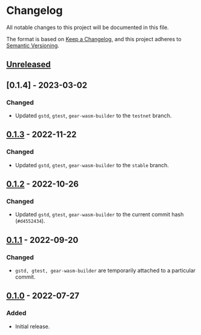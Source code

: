 # Changelog
All notable changes to this project will be documented in this file.

The format is based on [Keep a Changelog](https://keepachangelog.com/en/1.0.0/),
and this project adheres to [Semantic Versioning](https://semver.org/spec/v2.0.0.html).

## [Unreleased]

## [0.1.4] - 2023-03-02
### Changed
- Updated `gstd`, `gtest`, `gear-wasm-builder` to the `testnet` branch.

## [0.1.3] - 2022-11-22
### Changed
- Updated `gstd`, `gtest`, `gear-wasm-builder` to the `stable` branch.

## [0.1.2] - 2022-10-26
### Changed
- Updated `gstd`, `gtest`, `gear-wasm-builder` to the current commit hash (`#d4552434`).

## [0.1.1] - 2022-09-20
### Changed
- `gstd, gtest, gear-wasm-builder` are temporarily attached to a particular commit.

## [0.1.0] - 2022-07-27
### Added
- Initial release.

[Unreleased]: https://github.com/gear-dapps/fungible-token/compare/0.1.3...HEAD
[0.1.3]: https://github.com/gear-dapps/fungible-token/compare/0.1.2...0.1.3
[0.1.2]: https://github.com/gear-dapps/fungible-token/compare/0.1.1...0.1.2
[0.1.1]: https://github.com/gear-dapps/fungible-token/compare/0.1.0...0.1.1
[0.1.0]: https://github.com/gear-dapps/fungible-token/compare/a0eac6e...0.1.0

